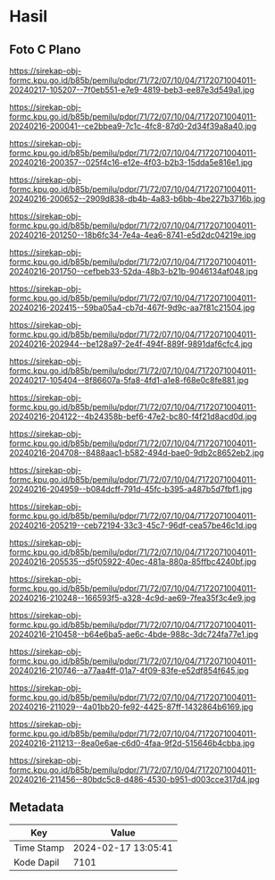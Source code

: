 # Hasil

## Foto C Plano

https://sirekap-obj-formc.kpu.go.id/b85b/pemilu/pdpr/71/72/07/10/04/7172071004011-20240217-105207--7f0eb551-e7e9-4819-beb3-ee87e3d549a1.jpg

https://sirekap-obj-formc.kpu.go.id/b85b/pemilu/pdpr/71/72/07/10/04/7172071004011-20240216-200041--ce2bbea9-7c1c-4fc8-87d0-2d34f39a8a40.jpg

https://sirekap-obj-formc.kpu.go.id/b85b/pemilu/pdpr/71/72/07/10/04/7172071004011-20240216-200357--025f4c16-e12e-4f03-b2b3-15dda5e816e1.jpg

https://sirekap-obj-formc.kpu.go.id/b85b/pemilu/pdpr/71/72/07/10/04/7172071004011-20240216-200652--2909d838-db4b-4a83-b6bb-4be227b3716b.jpg

https://sirekap-obj-formc.kpu.go.id/b85b/pemilu/pdpr/71/72/07/10/04/7172071004011-20240216-201250--18b6fc34-7e4a-4ea6-8741-e5d2dc04219e.jpg

https://sirekap-obj-formc.kpu.go.id/b85b/pemilu/pdpr/71/72/07/10/04/7172071004011-20240216-201750--cefbeb33-52da-48b3-b21b-9046134af048.jpg

https://sirekap-obj-formc.kpu.go.id/b85b/pemilu/pdpr/71/72/07/10/04/7172071004011-20240216-202415--59ba05a4-cb7d-467f-9d9c-aa7f81c21504.jpg

https://sirekap-obj-formc.kpu.go.id/b85b/pemilu/pdpr/71/72/07/10/04/7172071004011-20240216-202944--be128a97-2e4f-494f-889f-9891daf6cfc4.jpg

https://sirekap-obj-formc.kpu.go.id/b85b/pemilu/pdpr/71/72/07/10/04/7172071004011-20240217-105404--8f86607a-5fa8-4fd1-a1e8-f68e0c8fe881.jpg

https://sirekap-obj-formc.kpu.go.id/b85b/pemilu/pdpr/71/72/07/10/04/7172071004011-20240216-204122--4b24358b-bef6-47e2-bc80-f4f21d8acd0d.jpg

https://sirekap-obj-formc.kpu.go.id/b85b/pemilu/pdpr/71/72/07/10/04/7172071004011-20240216-204708--8488aac1-b582-494d-bae0-9db2c8652eb2.jpg

https://sirekap-obj-formc.kpu.go.id/b85b/pemilu/pdpr/71/72/07/10/04/7172071004011-20240216-204959--b084dcff-791d-45fc-b395-a487b5d7fbf1.jpg

https://sirekap-obj-formc.kpu.go.id/b85b/pemilu/pdpr/71/72/07/10/04/7172071004011-20240216-205219--ceb72194-33c3-45c7-96df-cea57be46c1d.jpg

https://sirekap-obj-formc.kpu.go.id/b85b/pemilu/pdpr/71/72/07/10/04/7172071004011-20240216-205535--d5f05922-40ec-481a-880a-85ffbc4240bf.jpg

https://sirekap-obj-formc.kpu.go.id/b85b/pemilu/pdpr/71/72/07/10/04/7172071004011-20240216-210248--166593f5-a328-4c9d-ae69-7fea35f3c4e9.jpg

https://sirekap-obj-formc.kpu.go.id/b85b/pemilu/pdpr/71/72/07/10/04/7172071004011-20240216-210458--b64e6ba5-ae6c-4bde-988c-3dc724fa77e1.jpg

https://sirekap-obj-formc.kpu.go.id/b85b/pemilu/pdpr/71/72/07/10/04/7172071004011-20240216-210746--a77aa4ff-01a7-4f09-83fe-e52df854f645.jpg

https://sirekap-obj-formc.kpu.go.id/b85b/pemilu/pdpr/71/72/07/10/04/7172071004011-20240216-211029--4a01bb20-fe92-4425-87ff-1432864b6169.jpg

https://sirekap-obj-formc.kpu.go.id/b85b/pemilu/pdpr/71/72/07/10/04/7172071004011-20240216-211213--8ea0e6ae-c6d0-4faa-9f2d-515646b4cbba.jpg

https://sirekap-obj-formc.kpu.go.id/b85b/pemilu/pdpr/71/72/07/10/04/7172071004011-20240216-211456--80bdc5c8-d486-4530-b951-d003cce317d4.jpg


## Metadata

| Key        | Value               |
| ---------- | ------------------- |
| Time Stamp | 2024-02-17 13:05:41 |
| Kode Dapil | 7101                |



